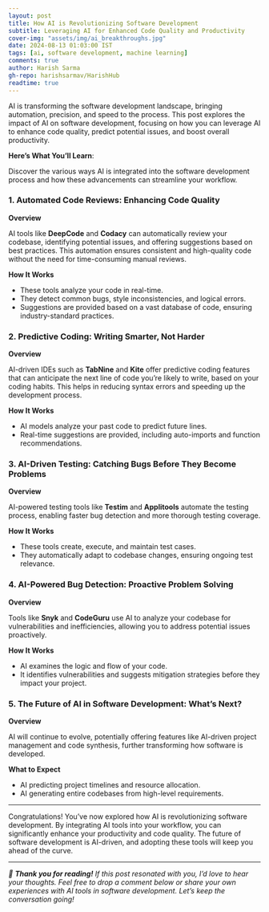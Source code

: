 ```yaml
---
layout: post  
title: How AI is Revolutionizing Software Development  
subtitle: Leveraging AI for Enhanced Code Quality and Productivity  
cover-img: "assets/img/ai_breakthroughs.jpg"  
date: 2024-08-13 01:03:00 IST  
tags: [ai, software development, machine learning]  
comments: true
author: Harish Sarma
gh-repo: harishsarmav/HarishHub
readtime: true  
---
```


AI is transforming the software development landscape, bringing automation, precision, and speed to the process. This post explores the impact of AI on software development, focusing on how you can leverage AI to enhance code quality, predict potential issues, and boost overall productivity.

**Here’s What You’ll Learn**:

Discover the various ways AI is integrated into the software development process and how these advancements can streamline your workflow.

### 1. Automated Code Reviews: Enhancing Code Quality

**Overview**

AI tools like **DeepCode** and **Codacy** can automatically review your codebase, identifying potential issues, and offering suggestions based on best practices. This automation ensures consistent and high-quality code without the need for time-consuming manual reviews.

**How It Works**

- These tools analyze your code in real-time.
- They detect common bugs, style inconsistencies, and logical errors.
- Suggestions are provided based on a vast database of code, ensuring industry-standard practices.

### 2. Predictive Coding: Writing Smarter, Not Harder

**Overview**

AI-driven IDEs such as **TabNine** and **Kite** offer predictive coding features that can anticipate the next line of code you’re likely to write, based on your coding habits. This helps in reducing syntax errors and speeding up the development process.

**How It Works**

- AI models analyze your past code to predict future lines.
- Real-time suggestions are provided, including auto-imports and function recommendations.

### 3. AI-Driven Testing: Catching Bugs Before They Become Problems

**Overview**

AI-powered testing tools like **Testim** and **Applitools** automate the testing process, enabling faster bug detection and more thorough testing coverage.

**How It Works**

- These tools create, execute, and maintain test cases.
- They automatically adapt to codebase changes, ensuring ongoing test relevance.

### 4. AI-Powered Bug Detection: Proactive Problem Solving

**Overview**

Tools like **Snyk** and **CodeGuru** use AI to analyze your codebase for vulnerabilities and inefficiencies, allowing you to address potential issues proactively.

**How It Works**

- AI examines the logic and flow of your code.
- It identifies vulnerabilities and suggests mitigation strategies before they impact your project.

### 5. The Future of AI in Software Development: What’s Next?

**Overview**

AI will continue to evolve, potentially offering features like AI-driven project management and code synthesis, further transforming how software is developed.

**What to Expect**

- AI predicting project timelines and resource allocation.
- AI generating entire codebases from high-level requirements.

---

Congratulations! You’ve now explored how AI is revolutionizing software development. By integrating AI tools into your workflow, you can significantly enhance your productivity and code quality. The future of software development is AI-driven, and adopting these tools will keep you ahead of the curve.

---

_🌟 **Thank you for reading!** If this post resonated with you, I’d love to hear your thoughts. Feel free to drop a comment below or share your own experiences with AI tools in software development. Let’s keep the conversation going!_


